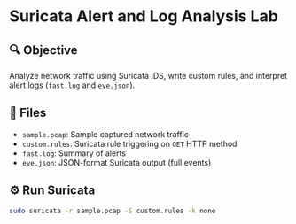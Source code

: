 # Suricata Alert and Log Analysis Lab

## 🔍 Objective

Analyze network traffic using Suricata IDS, write custom rules, and interpret alert logs (`fast.log` and `eve.json`).

## 🧪 Files

- `sample.pcap`: Sample captured network traffic
- `custom.rules`: Suricata rule triggering on `GET` HTTP method
- `fast.log`: Summary of alerts
- `eve.json`: JSON-format Suricata output (full events)

## ⚙️ Run Suricata

```bash
sudo suricata -r sample.pcap -S custom.rules -k none

